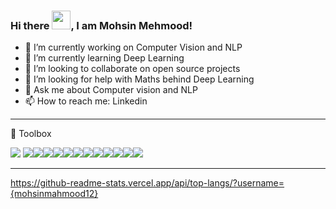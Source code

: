 ### Hi there <img src="https://raw.githubusercontent.com/MartinHeinz/MartinHeinz/master/wave.gif" width="30px">, I am Mohsin Mehmood!


<!--
**mohsinmahmood12/mohsinmahmood12** is a ✨ _special_ ✨ repository because its `README.md` (this file) appears on your GitHub profile.

Here are some ideas to get you started:
-->
- 🔭 I’m currently working on Computer Vision and NLP
- 🌱 I’m currently learning Deep Learning
- 👯 I’m looking to collaborate on open source projects
- 🤔 I’m looking for help with Maths behind Deep Learning
- 💬 Ask me about Computer vision and NLP
- 📫 How to reach me: Linkedin

---

🧰 Toolbox

<img src="https://img.shields.io/badge/Python-3776AB?style=for-the-badge&logo=python&logoColor=white" /> <img src="https://img.shields.io/badge/C%2B%2B-00599C?style=for-the-badge&logo=c%2B%2B&logoColor=white" /><img src="https://img.shields.io/badge/Swift-FA7343?style=for-the-badge&logo=swift&logoColor=white" /><img src="https://img.shields.io/badge/Keras-D00000?style=for-the-badge&logo=Keras&logoColor=white" /><img src="https://img.shields.io/badge/Pandas-2C2D72?style=for-the-badge&logo=pandas&logoColor=white" /><img src="https://img.shields.io/badge/Streamlit-FF4B4B?style=for-the-badge&logo=Streamlit&logoColor=white" /><img src="https://img.shields.io/badge/PyTorch-EE4C2C?style=for-the-badge&logo=PyTorch&logoColor=white" /><img src="https://img.shields.io/badge/Numpy-777BB4?style=for-the-badge&logo=numpy&logoColor=white" /><img src="https://img.shields.io/badge/TensorFlow-FF6F00?style=for-the-badge&logo=TensorFlow&logoColor=white" /><img src="https://img.shields.io/badge/JavaScript-323330?style=for-the-badge&logo=javascript&logoColor=F7DF1E" /><img src="https://img.shields.io/badge/C-00599C?style=for-the-badge&logo=c&logoColor=white" /><img src="https://img.shields.io/badge/HTML5-E34F26?style=for-the-badge&logo=html5&logoColor=white" /><img src="https://img.shields.io/badge/CSS3-1572B6?style=for-the-badge&logo=css3&logoColor=white" />

---


https://github-readme-stats.vercel.app/api/top-langs/?username={mohsinmahmood12}
